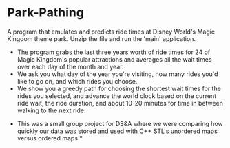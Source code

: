 # Park-Pathing

A program that emulates and predicts ride times at Disney World's Magic Kingdom theme park. Unzip the file and run the 'main' application.
- The program grabs the last three years worth of ride times for 24 of Magic Kingdom's popular attractions and averages all the wait times over each day of the month and year.
- We ask you what day of the year you're visiting, how many rides you'd like to go on, and which rides you choose.
- We show you a greedy path for choosing the shortest wait times for the rides you selected, and advance the world clock based on the current ride wait, the ride duration, and about 10-20 minutes for time in between walking to the next ride.

* This was a small group project for DS&A where we were comparing how quickly our data was stored and used with C++ STL's unordered maps versus ordered maps *
